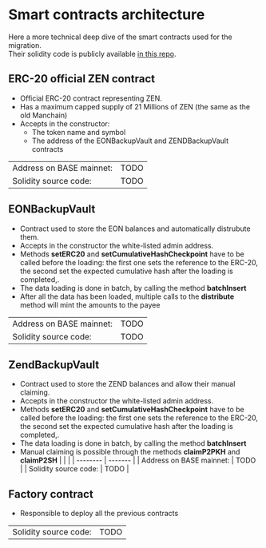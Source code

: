 # Smart contracts architecture

Here a more technical deep dive of the smart contracts used for the migration.<br/>
Their solidity code is publicly available [in this repo](https://github.com/HorizenOfficial/horizen-migration/tree/dev/erc20-migration/contracts).<br/>

## ERC-20 official ZEN contract

- Official ERC-20 contract representing ZEN.
- Has a maximum capped supply of 21 Millions of ZEN (the same as the old Manchain)
- Accepts in the constructor:
    - The token name and symbol
    - The address of the EONBackupVault and ZENDBackupVault contracts

|      |  |
| -------- | ------- |
| Address on BASE mainnet: | TODO   |
| Solidity source code: | TODO    |


## EONBackupVault

- Contract used to store the EON balances and automatically distrubute them.
- Accepts in the constructor the white-listed admin address.
- Methods **setERC20** and **setCumulativeHashCheckpoint** have to be called before the loading: the first one sets the reference to the ERC-20, the second
  set the expected cumulative hash after the loading is completed,.
- The data loading is done in batch, by calling the method **batchInsert**
- After all the data has been loaded, multiple calls to the **distribute** method will mint the amounts to the payee


|      |  |
| -------- | ------- |
| Address on BASE mainnet: | TODO   |
| Solidity source code: | TODO    |

## ZendBackupVault

- Contract used to store the ZEND balances and allow their manual claiming.
- Accepts in the constructor the white-listed admin address.
- Methods **setERC20** and **setCumulativeHashCheckpoint** have to be called before the loading: the first one sets the reference to the ERC-20, the second
  set the expected cumulative hash after the loading is completed,.
- The data loading is done in batch, by calling the method **batchInsert**
- Manual claiming is possible through the methods **claimP2PKH** and **claimP2SH**
|      |  |
| -------- | ------- |
| Address on BASE mainnet: | TODO   |
| Solidity source code: | TODO    |

## Factory contract

- Responsible to deploy all the previous contracts

|      |  |
| -------- | ------- |
| Solidity source code: | TODO    |


